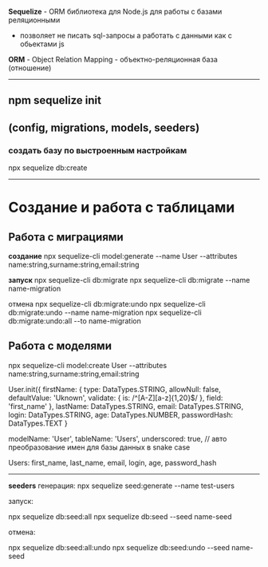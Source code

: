**Sequelize** - ORM библиотека для Node.js для работы с базами реляционными
- позволяет не писать sql-запросы а работать с данными как с обьектами js

**ORM** - Object Relation Mapping - объектно-реляционная база (отношение)

----
## npm sequelize init

(config, migrations, models, seeders)
-----

### создать базу по выстроенным настройкам

npx sequelize db:create

-----
# Создание и работа с таблицами

## Работа с миграциями

**создание** 
npx sequelize-cli model:generate --name User --attributes name:string,surname:string,email:string

**запуск**
npx sequelize-cli db:migrate
npx sequelize-cli db:migrate --name name-migration

отмена
npx sequelize-cli db:migrate:undo
npx sequelize-cli db:migrate:undo --name name-migration
npx sequelize-cli db:migrate:undo:all --to name-migration

## Работа с моделями

npx sequelize-cli model:create User --attributes name:string,surname:string,email:string

User.init({
    firstName: {
      type: DataTypes.STRING,
      allowNull: false,
      defaultValue: 'Uknown',
      validate: {
        is: /^[A-Z][a-z]{1,20}$/
      },
      field: 'first_name'
    },
    lastName: DataTypes.STRING,
    email: DataTypes.STRING,
    login: DataTypes.STRING,
    age: DataTypes.NUMBER,
    passwordHash: DataTypes.TEXT
  }

  modelName: 'User',
  tableName: 'Users',
  underscored: true, // авто преобразование имен для базы данных в snake case

  Users:
  first_name, last_name, email, login, age, password_hash

  ------

  **seeders**
генерация:
npx sequelize seed:generate --name test-users

запуск:

npx sequelize db:seed:all
npx sequelize db:seed --seed name-seed

отмена:

npx sequelize db:seed:all:undo
npx sequelize db:seed:undo --seed name-seed

